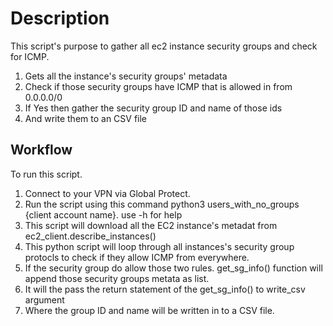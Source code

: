 # Description
This script's purpose to gather all ec2 instance security groups and check for ICMP.

1. Gets all the instance's security groups' metadata
2. Check if those security groups have ICMP that is allowed in from 0.0.0.0/0
3. If Yes then gather the security group ID and name of those ids
4. And write them to an CSV file


## Workflow

To run this script.

1. Connect to your VPN via Global Protect.
2. Run the script using this command python3 users_with_no_groups {client account name}. use -h for help
3. This script will download all the EC2 instance's metadat from ec2_client.describe_instances()
4. This python script will loop through all instances's security group protocls to check if they allow ICMP from everywhere.
5. If the security group do allow those two rules. get_sg_info() function will append those security groups metata as list.
6. It will the pass the return statement of the get_sg_info() to write_csv argument
7. Where the group ID and name will be written in to a CSV file.
